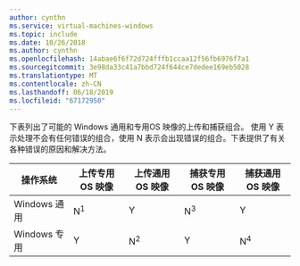 ```yaml
---
author: cynthn
ms.service: virtual-machines-windows
ms.topic: include
ms.date: 10/26/2018
ms.author: cynthn
ms.openlocfilehash: 14abae6f6f72d724fffb1ccaa12f56fb6976f7a1
ms.sourcegitcommit: 3e98da33c41a7bbd724f644ce7dedee169eb5028
ms.translationtype: MT
ms.contentlocale: zh-CN
ms.lasthandoff: 06/18/2019
ms.locfileid: "67172950"
---
```

下表列出了可能的 Windows 通用和专用OS 映像的上传和捕获组合。 使用 Y 表示处理不会有任何错误的组合，使用 N 表示会出现错误的组合。下表提供了有关各种错误的原因和解决方法。

| 操作系统 | 上传专用 OS 映像 | 上传通用 OS 映像 | 捕获专用 OS 映像 | 捕获通用 OS 映像 |
| --- | --- | --- | --- | --- |
| Windows 通用 |N<sup>1</sup> |Y |N<sup>3</sup> |Y |
| Windows 专用 |Y |N<sup>2</sup> |Y |N<sup>4</sup> |

